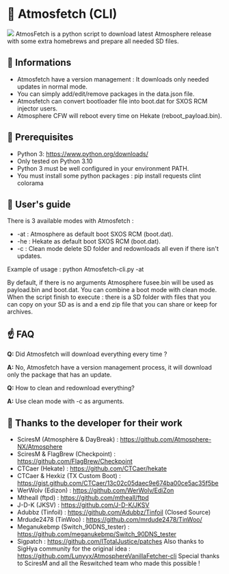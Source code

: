 # 🌌 Atmosfetch (CLI)

<img src="https://i.imgur.com/WZY0BlW.jpg">
AtmosFetch is a python script to download latest Atmosphere release with some extra homebrews and prepare all needed SD files.

## 📓 Informations

- Atmosfetch have a version management : It downloads only needed updates in normal mode.
- You can simply add/edit/remove packages in the data.json file.
- Atmosfetch can convert bootloader file into boot.dat for SXOS RCM injector users.
- Atmosphere CFW will reboot every time on Hekate (reboot_payload.bin).

## 🔧 Prerequisites

- Python 3: https://www.python.org/downloads/
- Only tested on Python 3.10
- Python 3 must be well configured in your environment PATH.
- You must install some python packages : pip install requests clint colorama

## 🌠 User's guide

There is 3 available modes with Atmosfetch :

- -at : Atmosphere as default boot SXOS RCM (boot.dat).
- -he : Hekate as default boot SXOS RCM (boot.dat). 
- -c  : Clean mode delete SD folder and redownloads all even if there isn't updates. 

Example of usage : python Atmosfetch-cli.py -at

By default, if there is no arguments Atmosphere fusee.bin will be used as payload.bin and boot.dat.
You can combine a boot mode with clean mode. 
When the script finish to execute : there is a SD folder with files that you can copy on your SD as is and a end zip file that you can share or keep for archives.

## ☝️ FAQ

**Q:** Did Atmosfetch will download everything every time ?

**A:** No, Atmosfetch have a version management process, it will download only the package that has an update. 

**Q:** How to clean and redownload everything?

**A:** Use clean mode with -c as arguments.

## 🚀 Thanks to the developer for their work

- SciresM (Atmosphère & DayBreak) : https://github.com/Atmosphere-NX/Atmosphere
- SciresM & FlagBrew (Checkpoint) : https://github.com/FlagBrew/Checkpoint
- CTCaer (Hekate) : https://github.com/CTCaer/hekate
- CTCaer & Hexkiz (TX Custom Boot) : https://gist.github.com/CTCaer/13c02c05daec9e674ba00ce5ac35f5be
- WerWolv (Edizon) : https://github.com/WerWolv/EdiZon
- Mtheall (ftpd) : https://github.com/mtheall/ftpd
- J-D-K (JKSV) : https://github.com/J-D-K/JKSV
- Adubbz (Tinfoil) : https://github.com/Adubbz/Tinfoil (Closed Source)
- Mrdude2478 (TinWoo) : https://github.com/mrdude2478/TinWoo/
- Meganukebmp (Switch_90DNS_tester) : https://github.com/meganukebmp/Switch_90DNS_tester
- Sigpatch : https://github.com/ITotalJustice/patches
Also thanks to SigHya community for the original idea : https://github.com/Lunyyx/AtmosphereVanillaFetcher-cli Special thanks to SciresM and all the Reswitched team who made this possible !
